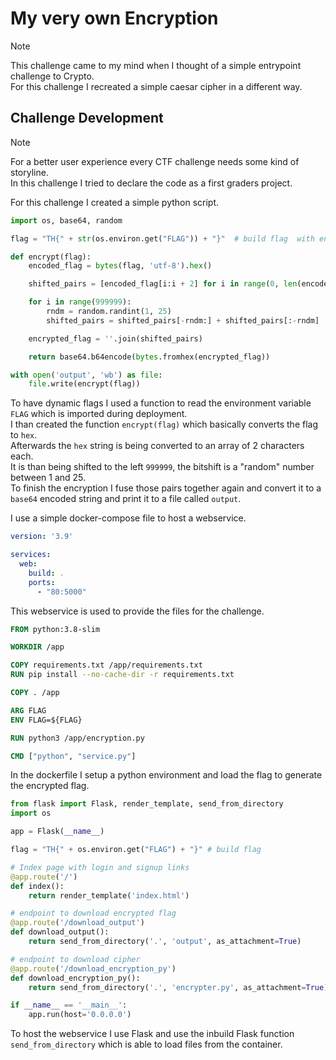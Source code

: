 # My very own Encryption

> [!NOTE]
>
> This challenge came to my mind when I thought of a simple entrypoint challenge to Crypto. <br/>
> For this challenge I recreated a simple caesar cipher in a different way. 

## Challenge Development

> [!NOTE]
> 
> For a better user experience every CTF challenge needs some kind of storyline. <br/>
> In this challenge I tried to declare the code as a first graders project. 

For this challenge I created a simple python script. <br/>
```py
import os, base64, random

flag = "TH{" + str(os.environ.get("FLAG")) + "}"  # build flag  with env var

def encrypt(flag):
    encoded_flag = bytes(flag, 'utf-8').hex()

    shifted_pairs = [encoded_flag[i:i + 2] for i in range(0, len(encoded_flag), 2)]

    for i in range(999999):
        rndm = random.randint(1, 25)
        shifted_pairs = shifted_pairs[-rndm:] + shifted_pairs[:-rndm]

    encrypted_flag = ''.join(shifted_pairs)

    return base64.b64encode(bytes.fromhex(encrypted_flag))

with open('output', 'wb') as file: 
    file.write(encrypt(flag))
```

To have dynamic flags I used a function to read the environment variable `FLAG` which is imported during deployment. <br/>
I than created the function `encrypt(flag)` which basically converts the flag to `hex`. <br/>
Afterwards the `hex` string is being converted to an array of 2 characters each. <br/>
It is than being shifted to the left `999999`, the bitshift is a "random" number between 1 and 25. <br/>
To finish the encryption I fuse those pairs together again and convert it to a `base64` encoded string and print it to a file called `output`. <br/>

I use a simple docker-compose file to host a webservice. <br/>
```yml
version: '3.9'

services:
  web:
    build: .
    ports:
      - "80:5000"
```

This webservice is used to provide the files for the challenge. <br/>
```Dockerfile
FROM python:3.8-slim

WORKDIR /app

COPY requirements.txt /app/requirements.txt
RUN pip install --no-cache-dir -r requirements.txt

COPY . /app

ARG FLAG
ENV FLAG=${FLAG}

RUN python3 /app/encryption.py

CMD ["python", "service.py"]
```

In the dockerfile I setup a python environment and load the flag to generate the encrypted flag. <br/>
```py
from flask import Flask, render_template, send_from_directory
import os

app = Flask(__name__)

flag = "TH{" + os.environ.get("FLAG") + "}" # build flag

# Index page with login and signup links
@app.route('/')
def index():
    return render_template('index.html')

# endpoint to download encrypted flag
@app.route('/download_output')
def download_output():
    return send_from_directory('.', 'output', as_attachment=True)

# endpoint to download cipher
@app.route('/download_encryption_py')
def download_encryption_py():
    return send_from_directory('.', 'encrypter.py', as_attachment=True)

if __name__ == '__main__':
    app.run(host='0.0.0.0')
```

To host the webservice I use Flask and use the inbuild Flask function `send_from_directory` which is able to load files from the container. <br/>